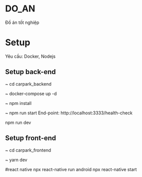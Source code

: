 # DO_AN
Đồ án tốt nghiệp

# Setup
Yêu cầu: Docker, Nodejs

## Setup back-end
~ cd carpark_backend

~ docker-compose up -d

~ npm install

~ npm run start
End-point: http://localhost:3333/health-check

npm run dev

## Setup front-end
~ cd carpark_frontend

~ yarn dev

#react native
npx react-native run android
npx react-native start

